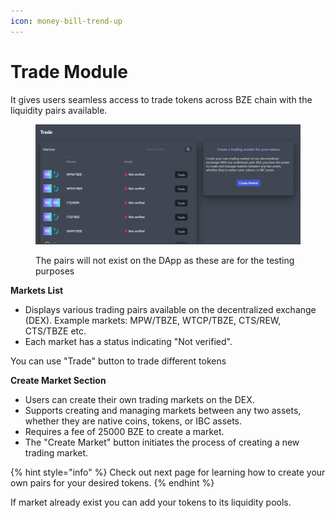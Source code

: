 ```yaml
---
icon: money-bill-trend-up
---
```


# Trade Module

It gives users seamless access to trade tokens across BZE chain with the liquidity pairs available.

<figure><img src="../../.gitbook/assets/Screenshot 2024-07-28 131601.png" alt=""><figcaption><p>The pairs will not exist on the DApp as these are for the testing purposes</p></figcaption></figure>

**Markets List**

* Displays various trading pairs available on the decentralized exchange (DEX). Example markets: MPW/TBZE, WTCP/TBZE, CTS/REW, CTS/TBZE etc.
* Each market has a status indicating "Not verified".

&#x20;                    You can use "Trade" button to trade different tokens&#x20;

**Create Market Section**

* Users can create their own trading markets on the DEX.
* Supports creating and managing markets between any two assets, whether they are native coins, tokens, or IBC assets.
* Requires a fee of 25000 BZE to create a market.
* The "Create Market" button initiates the process of creating a new trading market.

{% hint style="info" %}
Check out next page for learning how to create your own pairs for your desired tokens.&#x20;
{% endhint %}

If market already exist you can add your tokens to its liquidity pools.

